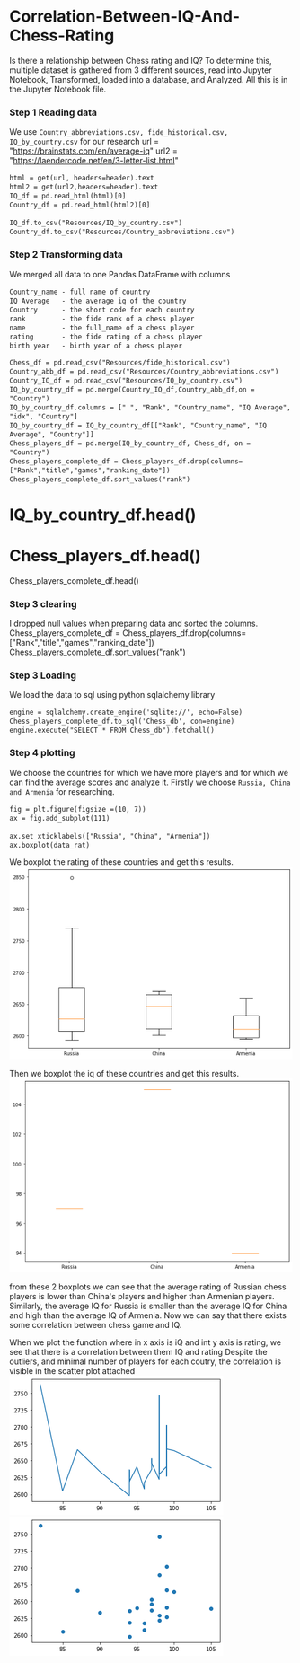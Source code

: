 # Correlation-Between-IQ-And-Chess-Rating
Is there a relationship between Chess rating and IQ? To determine this, multiple dataset is gathered from 3 different sources, read into Jupyter Notebook, Transformed, loaded into a database, and Analyzed. All this is in the Jupyter Notebook file.

### Step 1 Reading data

We use `Country_abbreviations.csv, fide_historical.csv, IQ_by_country.csv` for our research
    url = "https://brainstats.com/en/average-iq"
    url2 = "https://laendercode.net/en/3-letter-list.html"

    html = get(url, headers=header).text
    html2 = get(url2,headers=header).text
    IQ_df = pd.read_html(html)[0]
    Country_df = pd.read_html(html2)[0]

    IQ_df.to_csv("Resources/IQ_by_country.csv")
    Country_df.to_csv("Resources/Country_abbreviations.csv")

### Step 2 Transforming data

We merged all data to one Pandas DataFrame with columns 
```
Country_name - full name of country
IQ Average   - the average iq of the country
Country      - the short code for each country
rank         - the fide rank of a chess player
name         - the full_name of a chess player
rating       - the fide rating of a chess player
birth year   - birth year of a chess player

```

    Chess_df = pd.read_csv("Resources/fide_historical.csv")
    Country_abb_df = pd.read_csv("Resources/Country_abbreviations.csv")
    Country_IQ_df = pd.read_csv("Resources/IQ_by_country.csv")
    IQ_by_country_df = pd.merge(Country_IQ_df,Country_abb_df,on = "Country")
    IQ_by_country_df.columns = [" ", "Rank", "Country_name", "IQ Average", "idx", "Country"]
    IQ_by_country_df = IQ_by_country_df[["Rank", "Country_name", "IQ Average", "Country"]]
    Chess_players_df = pd.merge(IQ_by_country_df, Chess_df, on = "Country")
    Chess_players_complete_df = Chess_players_df.drop(columns=["Rank","title","games","ranking_date"])
    Chess_players_complete_df.sort_values("rank")

# IQ_by_country_df.head()
# Chess_players_df.head()
Chess_players_complete_df.head()

### Step 3 clearing

I dropped null values when preparing data and sorted the columns.
    Chess_players_complete_df = Chess_players_df.drop(columns=["Rank","title","games","ranking_date"])
    Chess_players_complete_df.sort_values("rank")

### Step 3 Loading

We load the data to sql using python sqlalchemy library

    engine = sqlalchemy.create_engine('sqlite://', echo=False)
    Chess_players_complete_df.to_sql('Chess_db', con=engine)
    engine.execute("SELECT * FROM Chess_db").fetchall()

### Step 4 plotting

We choose the countries for which we have more players and for which we can find the average scores and analyze it.
Firstly we choose `Russia, China and Armenia` for researching.

    fig = plt.figure(figsize =(10, 7))
    ax = fig.add_subplot(111)

    ax.set_xticklabels(["Russia", "China", "Armenia"])
    ax.boxplot(data_rat)

We boxplot the rating of these countries and get this results.
![alt text](rating.png)

Then we boxplot the iq of these countries and get this results.
![alt text](iq.png)

from these 2 boxplots we can see that the average rating of Russian chess players is lower than China's players and higher than Armenian players.
Similarly, the average IQ for Russia is smaller than the average IQ for China and high than the average IQ of Armenia.
Now we can say that there exists some correlation between chess game and IQ.

When we plot the function where in x axis is iQ and int y axis is rating, we see that there is a correlation between them IQ and rating
Despite the outliers, and minimal number of players for each coutry, the correlation is visible in the scatter plot attached
![alt text](iq_rat.png)
![alt text](iq_rat_scat.png)
